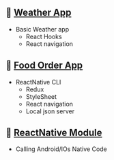 ## 🔗 [Weather App](https://github.com/ashutoshKDew/ReactNative-Training/tree/main/WeatherApp)

- Basic Weather app
  - React Hooks
  - React navigation

## 🔗 [Food Order App](https://github.com/ashutoshKDew/ReactNative-Training/tree/main/FoodOrderApp)

- ReactNative CLI
  - Redux
  - StyleSheet
  - React navigation
  - Local json server

## 🔗 [ReactNative Module](https://github.com/ashutoshKDew/ReactNative-Training/tree/main/react-native-module)

- Calling Android/IOs Native Code
